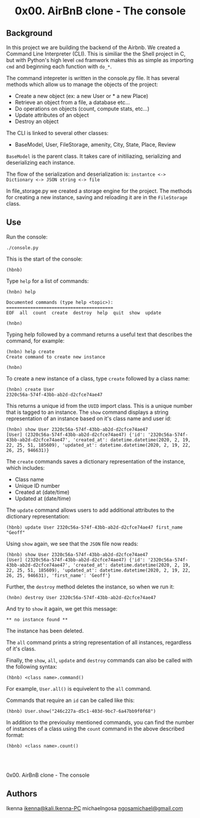 # <center>0x00. AirBnB clone - The console</center>

## Background
In this project we are building the backend of the Airbnb. We created a Command Line Interpreter (CLI). This is similiar the the Shell project in C, but with Python's high level `cmd` framwork makes this as simple as importing `cmd` and beginning each function with `do_*`.

The command intepreter is written in the console.py file. It has several methods which allow us to manage the objects of the project:

* Create a new object (ex: a new User or * a new Place)
* Retrieve an object from a file, a database etc…
* Do operations on objects (count, compute stats, etc…)
* Update attributes of an object
* Destroy an object

The CLI is linked to several other classes:
* BaseModel, User, FileStorage, amenity, City, State, Place, Review

`BaseModel` is the parent class. It takes care of initiliazing, serializing and deserializing each instance.

The flow of the serialization and deserialization is:
`instantce <-> Dictionary <-> JSON string <-> file`

In file_storage.py we created a storage engine for the project. The methods for creating a new instance, saving and reloading it are in the `FileStorage` class.

## Use
Run the console:
```
./console.py
```
This is the start of the console:
```
(hbnb)
```
Type `help` for a list of commands:
```
(hnbn) help

Documented commands (type help <topic>):
========================================
EOF  all  count  create  destroy  help  quit  show  update

(hnbn)        
```
Typing help followed by a command returns a useful text that describes the command, for example:
 ```
 (hnbn) help create
Create command to create new instance

(hnbn)
 ```
 To create a new instance of a class, type `create` followed by a class name:
 ```
 (hnbn) create User
2320c56a-574f-43bb-ab2d-d2cfce74ae47
 ```

 This returns a unique id from the `UUID` import class. This is a unique number that is tagged to an instance. The `show` command displays a string representation of an instance based on it's class name and user id:
 ```
 (hnbn) show User 2320c56a-574f-43bb-ab2d-d2cfce74ae47
[User] (2320c56a-574f-43bb-ab2d-d2cfce74ae47) {'id': '2320c56a-574f-43bb-ab2d-d2cfce74ae47', 'created_at': datetime.datetime(2020, 2, 19, 22, 25, 51, 185609), 'updated_at': datetime.datetime(2020, 2, 19, 22, 26, 25, 946631)}
 ```

 The `create` commands saves a dictionary representation of the instance, which includes:
* Class name
* Unique ID number
* Created at (date/time)
* Updated at (date/time)

The `update` command allows users to add additional attributes to the dictionary representation:
```
(hbnb) update User 2320c56a-574f-43bb-ab2d-d2cfce74ae47 first_name "Geoff"
```

Using `show` again, we see that the `JSON` file now reads:
```
(hbnb) show User 2320c56a-574f-43bb-ab2d-d2cfce74ae47
[User] (2320c56a-574f-43bb-ab2d-d2cfce74ae47) {'id': '2320c56a-574f-43bb-ab2d-d2cfce74ae47', 'created_at': datetime.datetime(2020, 2, 19, 22, 25, 51, 185609), 'updated_at': datetime.datetime(2020, 2, 19, 22, 26, 25, 946631), 'first_name': 'Geoff'}
```

Further, the `destroy` method deletes the instance, so when we run it:
```
(hnbn) destroy User 2320c56a-574f-43bb-ab2d-d2cfce74ae47
```

And try to `show` it again, we get this message:
```
** no instance found **
```
The instance has been deleted.

The `all` command prints a string representation of all instances, regardless of it's class.

Finally, the `show`, `all`, `update` and `destroy` commands can also be called with the following syntax:
```
(hbnb) <class name>.command()
``` 
For example, `User.all()` is equivelent to the `all` command.

Commands that require an `id` can be called like this:
```
(hbnb) User.show("246c227a-d5c1-403d-9bc7-6a47bb9f0f68")
```


In addition to the previoulsy mentioned commands, you can find the number of instances of a class using the `count` command in the above described format:
```
(hbnb) <class name>.count()
```
<br>
<br>

0x00. AirBnB clone - The console

## Authors
Ikenna <ikenna@kali.Ikenna-PC>
michaelngosa <ngosamichael@gmail.com>
